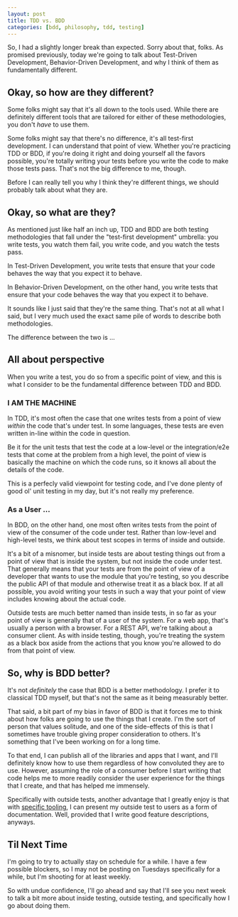 ```yaml
---
layout: post
title: TDD vs. BDD
categories: [bdd, philosophy, tdd, testing]
---
```


So, I had a slightly longer break than expected. Sorry about that, folks. As promised previously, today we're going to talk about Test-Driven Development, Behavior-Driven Development, and why I think of them as fundamentally different.

## Okay, so how are they different? ##

Some folks might say that it's all down to the tools used. While there are definitely different tools that are tailored for either of these methodologies, you don't *have* to use them.

Some folks might say that there's no difference, it's all test-first development. I can understand that point of view. Whether you're practicing TDD or BDD, if you're doing it right and doing yourself all the favors possible, you're totally writing your tests before you write the code to make those tests pass. That's not the big difference to me, though.

Before I can really tell you why I think they're different things, we should probably talk about what they are.

## Okay, so what are they? ##

As mentioned just like half an inch up, TDD and BDD are both testing methodologies that fall under the "test-first development" umbrella: you write tests, you watch them fail, you write code, and you watch the tests pass.

In Test-Driven Development, you write tests that ensure that your code behaves the way that you expect it to behave.

In Behavior-Driven Development, on the other hand, you write tests that ensure that your code behaves the way that you expect it to behave.

It sounds like I just said that they're the same thing. That's not at all what I said, but I very much used the exact same pile of words to describe both methodologies.

The difference between the two is ...

## All about perspective ##

When you write a test, you do so from a specific point of view, and this is what I consider to be the fundamental difference between TDD and BDD.

### I AM THE MACHINE ###

In TDD, it's most often the case that one writes tests from a point of view *within* the code that's under test. In some languages, these tests are even written in-line within the code in question.

Be it for the unit tests that test the code at a low-level or the integration/e2e tests that come at the problem from a high level, the point of view is basically the machine on which the code runs, so it knows all about the details of the code.

This is a perfecly valid viewpoint for testing code, and I've done plenty of good ol' unit testing in my day, but it's not really my preference.

### As a User ... ###

In BDD, on the other hand, one most often writes tests from the point of view of the consumer of the code under test. Rather than low-level and high-level tests, we think about test scopes in terms of inside and outside.

It's a bit of a misnomer, but inside tests are about testing things out from a point of view that is inside the system, but not inside the code under test. That generally means that your tests are from the point of view of a developer that wants to use the module that you're testing, so you describe the public API of that module and otherwise treat it as a black box. If at all possible, you avoid writing your tests in such a way that your point of view includes knowing about the actual code.

Outside tests are much better named than inside tests, in so far as your point of view is generally that of a user of the system. For a web app, that's usually a person with a browser. For a REST API, we're talking about a consumer client. As with inside testing, though, you're treating the system as a black box aside from the actions that you know you're allowed to do from that point of view.

## So, why is BDD better? ##

It's not *definitely* the case that BDD is a better methodology. I prefer it to classical TDD myself, but that's not the same as it being measurably better.

That said, a bit part of my bias in favor of BDD is that it forces me to think about how folks are going to use the things that I create. I'm the sort of person that values solitude, and one of the side-effects of this is that I sometimes have trouble giving proper consideration to others. It's something that I've been working on for a long time.

To that end, I can publish all of the libraries and apps that I want, and I'll definitely know how to use them regardless of how convoluted they are to use. However, assuming the role of a consumer before I start writing that code helps me to more readily consider the user experience for the things that I create, and that has helped me immensely.

Specifically with outside tests, another advantage that I greatly enjoy is that with [specific tooling](https://cucumber.io), I can present my outside test to users as a form of documentation. Well, provided that I write good feature descriptions, anyways.

## Til Next Time ##

I'm going to try to actually stay on schedule for a while. I have a few possible blockers, so I may not be posting on Tuesdays specifically for a while, but I'm shooting for at least weekly.

So with undue confidence, I'll go ahead and say that I'll see you next week to talk a bit more about inside testing, outside testing, and specifically how I go about doing them.
